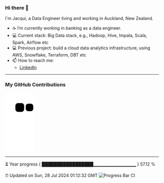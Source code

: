### Hi there 👋
I'm Jacqui, a Data Engineer living and working in Auckland, New Zealand.
- ☕ I’m currently working in banking as a data engineer.
- 💻 Current stack: Big Data stack, e.g., Hadoop, Hive, Impala, Scala, Spark, Airflow etc
- 💻 Previous project: build a cloud data analytics infrastructure, using AWS, Snowflake, Terraform, DBT etc
- 📫 How to reach me: 
     - [LinkedIn](https://www.linkedin.com/in/jacqui-wu/) 
 
---
### My GitHub Contributions    

![](https://raw.githubusercontent.com/phh95/phh95/main/assets/github-contribution-grid-snake.svg)

---
⏳ Year progress { █████████████████▁▁▁▁▁▁▁▁▁▁▁▁▁ } 57.12 %

⏰ Updated on Sun, 28 Jul 2024 01:12:32 GMT
![Progress Bar CI](https://github.com/jacquiwuc/jacquiwuc/workflows/Progress%20Bar%20CI/badge.svg)


